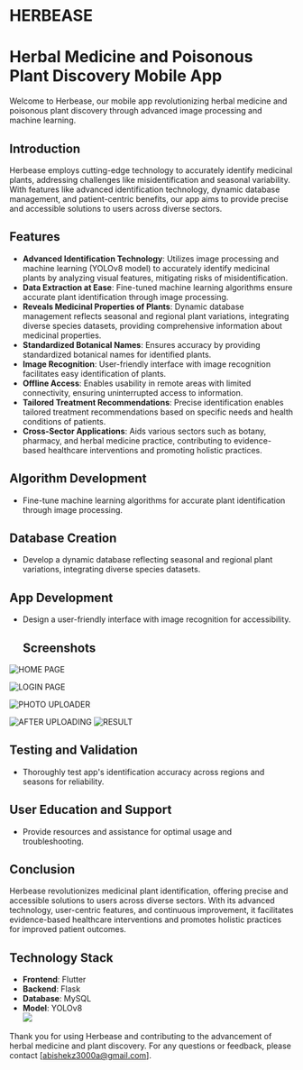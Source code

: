 # HERBEASE
# Herbal Medicine and Poisonous Plant Discovery Mobile App

Welcome to Herbease, our mobile app revolutionizing herbal medicine and poisonous plant discovery through advanced image processing and machine learning.

## Introduction

Herbease employs cutting-edge technology to accurately identify medicinal plants, addressing challenges like misidentification and seasonal variability. With features like advanced identification technology, dynamic database management, and patient-centric benefits, our app aims to provide precise and accessible solutions to users across diverse sectors.

## Features

- **Advanced Identification Technology**: Utilizes image processing and machine learning (YOLOv8 model) to accurately identify medicinal plants by analyzing visual features, mitigating risks of misidentification.
- **Data Extraction at Ease**: Fine-tuned machine learning algorithms ensure accurate plant identification through image processing.
- **Reveals Medicinal Properties of Plants**: Dynamic database management reflects seasonal and regional plant variations, integrating diverse species datasets, providing comprehensive information about medicinal properties.
- **Standardized Botanical Names**: Ensures accuracy by providing standardized botanical names for identified plants.
- **Image Recognition**: User-friendly interface with image recognition facilitates easy identification of plants.
- **Offline Access**: Enables usability in remote areas with limited connectivity, ensuring uninterrupted access to information.
- **Tailored Treatment Recommendations**: Precise identification enables tailored treatment recommendations based on specific needs and health conditions of patients.
- **Cross-Sector Applications**: Aids various sectors such as botany, pharmacy, and herbal medicine practice, contributing to evidence-based healthcare interventions and promoting holistic practices.

## Algorithm Development

- Fine-tune machine learning algorithms for accurate plant identification through image processing.

## Database Creation

- Develop a dynamic database reflecting seasonal and regional plant variations, integrating diverse species datasets.

## App Development

- Design a user-friendly interface with image recognition for accessibility.
  ## Screenshots

![HOME PAGE](https://example.com/screenshot1.png)


![LOGIN PAGE](https://example.com/screenshot2.png)


![PHOTO UPLOADER](https://example.com/screenshot3.png)

![AFTER UPLOADING](https://example.com/screenshot3.png)
![RESULT](https://example.com/screenshot3.png)



## Testing and Validation

- Thoroughly test app's identification accuracy across regions and seasons for reliability.

## User Education and Support

- Provide resources and assistance for optimal usage and troubleshooting.

## Conclusion

Herbease revolutionizes medicinal plant identification, offering precise and accessible solutions to users across diverse sectors. With its advanced technology, user-centric features, and continuous improvement, it facilitates evidence-based healthcare interventions and promotes holistic practices for improved patient outcomes.

## Technology Stack

- **Frontend**: Flutter 
- **Backend**: Flask 
- **Database**: MySQL 
- **Model**: YOLOv8 <br>
 <img src="https://skillicons.dev/icons?i=flutter,python,mysql,flask" /><br>

Thank you for using Herbease and contributing to the advancement of herbal medicine and plant discovery. For any questions or feedback, please contact [abishekz3000a@gmail.com].

